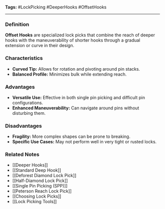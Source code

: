 **Tags:** #LockPicking #DeeperHooks #OffsetHooks

---

### **Definition**

**Offset Hooks** are specialized lock picks that combine the reach of deeper hooks with the maneuverability of shorter hooks through a gradual extension or curve in their design.

### **Characteristics**

- **Curved Tip:** Allows for rotation and pivoting around pin stacks.
- **Balanced Profile:** Minimizes bulk while extending reach.

### **Advantages**

- **Versatile Use:** Effective in both single pin picking and difficult pin configurations.
- **Enhanced Maneuverability:** Can navigate around pins without disturbing them.

### **Disadvantages**

- **Fragility:** More complex shapes can be prone to breaking.
- **Specific Use Cases:** May not perform well in very tight or rusted locks.

### **Related Notes**

- [[Deeper Hooks]]
- [[Standard Deep Hook]]
- [[Deforest Diamond Lock Pick]]
- [[Half-Diamond Lock Pick]]
- [[Single Pin Picking (SPP)]]
- [[Peterson Reach Lock Pick]]
- [[Choosing Lock Picks]]
- [[Lock Picking Tools]]